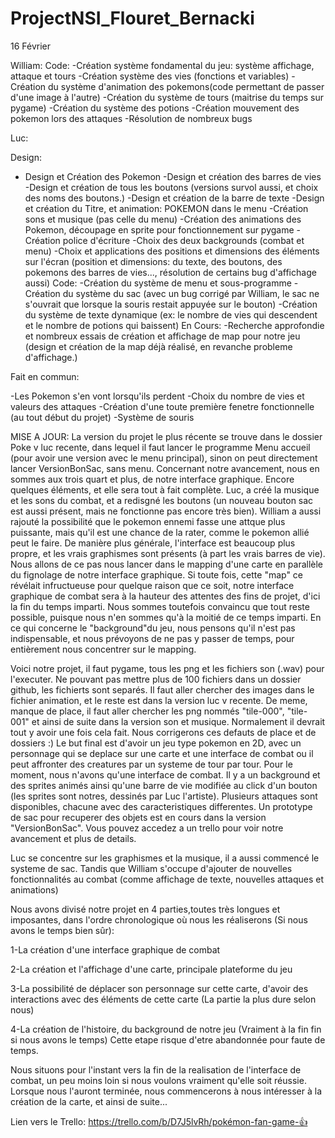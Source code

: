 # ProjectNSI_Flouret_Bernacki
16 Février



William:
Code:
-Création système fondamental du jeu: système affichage, attaque et tours
-Création système des vies (fonctions et variables)
-Création du système d'animation des pokemons(code permettant de passer d'une image à l'autre)
-Création du système de tours (maitrise du temps sur pygame)
-Création du système des potions
-Création mouvement des pokemon lors des attaques
-Résolution de nombreux bugs





Luc:

Design:
- Design et Création des Pokemon
-Design et création des barres de vies
-Design et création de tous les boutons (versions survol aussi, et choix des noms des boutons.)
-Design et création de la barre de texte 
-Design et création du Titre, et animation: POKEMON dans le menu
-Création sons et musique (pas celle du menu)
-Création des animations des Pokemon, découpage en sprite pour fonctionnement sur pygame
-Création police d'écriture
-Choix des deux backgrounds (combat et menu)
-Choix et applications des positions et dimensions des éléments sur l'écran (position et dimensions: du texte, des boutons, des pokemons des barres de vies..., résolution de certains bug d'affichage aussi)
Code:
-Création du système de menu et sous-programme
-Création du système du sac (avec un bug corrigé par William, le sac ne s'ouvrait que lorsque la souris restait appuyée sur le bouton)
-Création du système de texte dynamique (ex: le nombre de vies qui descendent et le nombre de potions qui baissent)
En Cours:
-Recherche approfondie et nombreux essais de création et affichage de map pour notre jeu (design et création de la map déjà réalisé, en revanche probleme d'affichage.)




Fait en commun:

-Les Pokemon s'en vont lorsqu'ils perdent
-Choix du nombre de vies et valeurs des attaques
-Création d'une toute première fenetre fonctionnelle (au tout début du projet)
-Système de souris








MISE A JOUR: La version du projet le plus récente se trouve dans le dossier Poke v luc recente, dans lequel il faut lancer le programme Menu accueil (pour avoir une version avec le menu principal), sinon on peut directement lancer VersionBonSac, sans menu. Concernant notre avancement, nous en sommes aux trois quart et plus, de notre interface graphique. Encore quelques éléments, et elle sera tout à fait complète. Luc, a créé la musique et les sons du combat, et a redisgné les boutons (un nouveau bouton sac est aussi présent, mais ne fonctionne pas encore très bien). William a aussi rajouté la possibilité que le pokemon ennemi fasse une attque plus puissante, mais qu'il est une chance de la rater, comme le pokemon allié peut le faire. De manière plus générale, l'interface est beaucoup plus propre, et les vrais graphismes sont présents (à part les vrais barres de vie). Nous allons de ce pas nous lancer dans le mapping d'une carte en parallèle du fignolage de notre interface graphique. Si toute fois, cette "map" ce révélait infructueuse pour quelque raison que ce soit, notre interface graphique de combat sera à la hauteur des attentes des fins de projet, d'ici la fin du temps imparti. Nous sommes toutefois convaincu que tout reste possible, puisque nous n'en sommes qu'à la moitié de ce temps imparti. En ce qui concerne le "background"du jeu, nous pensons qu'il n'est pas indispensable, et nous prévoyons de ne pas y passer de temps, pour entièrement nous concentrer sur le mapping.



Voici notre projet, il faut pygame, tous les png et les fichiers son (.wav) pour l'executer. Ne pouvant pas mettre plus de 100 fichiers dans un dossier github, les fichierts sont separés. Il faut aller chercher des images dans le fichier animation, et le reste est dans la version luc v recente. De meme, manque de place, il faut aller chercher les png nommés "tile-000", "tile-001" et ainsi de suite dans la version son et musique. Normalement il devrait tout y avoir une fois cela fait. Nous corrigerons ces defauts de place et de dossiers :)
Le but final est d'avoir un jeu type pokemon en 2D, avec un personnage qui se deplace sur une carte et une interface de combat ou il peut affronter des creatures par un systeme de tour par tour.
Pour le moment, nous n'avons qu'une interface de combat. Il y a un background et des sprites animés ainsi qu'une barre de vie modifiée au click d'un bouton (les sprites sont notres, dessinés par Luc l'artiste). Plusieurs attaques sont disponibles, chacune avec des caracteristiques differentes. Un prototype de sac pour recuperer des objets est en cours dans la version "VersionBonSac". Vous pouvez accedez a un trello pour voir notre avancement et plus de details.

Luc se concentre sur les graphismes et la musique, il a aussi commencé le systeme de sac. Tandis que William s'occupe d'ajouter de nouvelles fonctionnalités au combat (comme affichage de texte, nouvelles attaques et animations)

Nous avons divisé notre projet en 4 parties,toutes très longues et imposantes, dans l'ordre chronologique où nous les réaliserons (Si nous avons le temps bien sûr):

1-La création d'une interface graphique de combat

2-La création et l'affichage d'une carte, principale plateforme du jeu

3-La possibilité de déplacer son personnage sur cette carte, d'avoir des interactions avec des éléments de cette carte (La partie la plus dure selon nous)

4-La création de l'histoire, du background de notre jeu (Vraiment à la fin fin si nous avons le temps) Cette etape risque d'etre abandonnée pour faute de temps.

Nous situons pour l'instant vers la fin de la realisation de l'interface de combat, un peu moins loin si nous voulons vraiment qu'elle soit réussie.
Lorsque nous l'auront terminée, nous commencerons à nous intéresser à la création de la carte, et ainsi de suite...

Lien vers le Trello: https://trello.com/b/D7J5lvRh/pokémon-fan-game-👍
